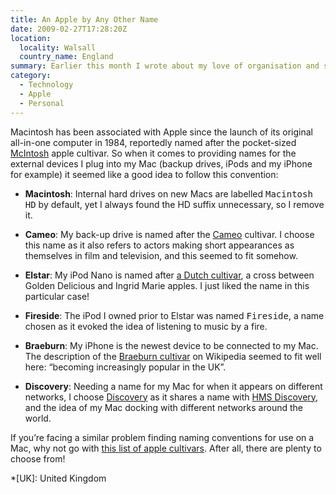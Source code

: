 ```yaml
---
title: An Apple by Any Other Name
date: 2009-02-27T17:28:20Z
location:
  locality: Walsall
  country_name: England
summary: Earlier this month I wrote about my love of organisation and systems. One such example is how I name the devices I attach to my Mac.
category:
  - Technology
  - Apple
  - Personal
---
```

Macintosh has been associated with Apple since the launch of its original all-in-one computer in 1984, reportedly named after the pocket-sized [McIntosh][1] apple cultivar. So when it comes to providing names for the external devices I plug into my Mac (backup drives, iPods and my iPhone for example) it seemed like a good idea to follow this convention:

* **Macintosh**: Internal hard drives on new Macs are labelled <samp>Macintosh HD</samp> by default, yet I always found the HD suffix unnecessary, so I remove it.

* **Cameo**: My back-up drive is named after the [Cameo][2] cultivar. I choose this name as it also refers to actors making short appearances as themselves in film and television, and this seemed to fit somehow.

* **Elstar**: My iPod Nano is named after [a Dutch cultivar][3], a cross between Golden Delicious and Ingrid Marie apples. I just liked the name in this particular case!

* **Fireside**: The iPod I owned prior to Elstar was named <samp>Fireside</samp>, a name chosen as it evoked the idea of listening to music by a fire.

* **Braeburn**: My iPhone is the newest device to be connected to my Mac. The description of the [Braeburn cultivar][4] on Wikipedia seemed to fit well here: “becoming increasingly popular in the UK”.

* **Discovery**: Needing a name for my Mac for when it appears on different networks, I choose [Discovery][5] as it shares a name with [HMS Discovery][6], and the idea of my Mac docking with different networks around the world.

If you’re facing a similar problem finding naming conventions for use on a Mac, why not go with [this list of apple cultivars][7]. After all, there are plenty to choose from!

[1]: https://en.wikipedia.org/wiki/McIntosh_(apple)
[2]: https://en.wikipedia.org/wiki/Cameo_(apple)
[3]: https://en.wikipedia.org/wiki/Elstar
[4]: https://en.wikipedia.org/wiki/Braeburn
[5]: https://en.wikipedia.org/wiki/Discovery_(apple)
[6]: https://en.wikipedia.org/wiki/HMS_Discovery
[7]: https://en.wikipedia.org/wiki/List_of_apple_cultivars

*[UK]: United Kingdom
